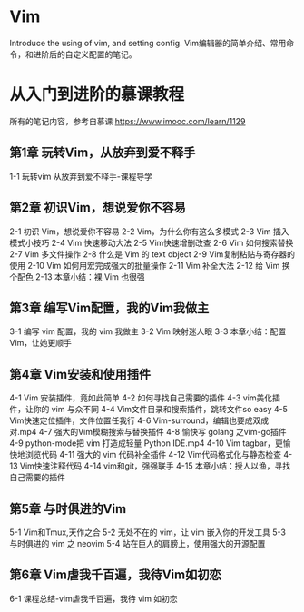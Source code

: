 # Vim
Introduce the using of vim, and setting config.
Vim编辑器的简单介绍、常用命令，和进阶后的自定义配置的笔记。

# 从入门到进阶的慕课教程
所有的笔记内容，参考自慕课 https://www.imooc.com/learn/1129

## 第1章 玩转Vim，从放弃到爱不释手
  1-1 玩转vim 从放弃到爱不释手-课程导学

## 第2章 初识Vim，想说爱你不容易
  2-1 初识 Vim，想说爱你不容易 
  2-2 Vim，为什么你有这么多模式 
  2-3 Vim 插入模式小技巧 
  2-4 Vim 快速移动大法 
  2-5 Vim快速增删改查 
  2-6 Vim 如何搜索替换 
  2-7 Vim 多文件操作 
  2-8 什么是 Vim 的 text object 
  2-9 Vim复制粘贴与寄存器的使用 
  2-10 Vim 如何用宏完成强大的批量操作 
  2-11 Vim 补全大法 
  2-12 给 Vim 换个配色 
  2-13 本章小结：裸 Vim 也很强 

## 第3章 编写Vim配置，我的Vim我做主
  3-1 编写 vim 配置，我的 vim 我做主
  3-2 Vim 映射迷人眼
  3-3 本章小结：配置 Vim，让她更顺手
  
## 第4章 Vim安装和使用插件
  4-1 Vim 安装插件，竟如此简单
  4-2 如何寻找自己需要的插件
  4-3 vim美化插件，让你的 vim 与众不同
  4-4 Vim文件目录和搜索插件，跳转文件so easy
  4-5 Vim快速定位插件，文件位置任我行
  4-6 Vim-surround，编辑也要成双成对.mp4
  4-7 强大的Vim模糊搜索与替换插件
  4-8 愉快写 golang 之vim-go插件
  4-9 python-mode把 vim 打造成轻量 Python IDE.mp4
  4-10 Vim tagbar，更愉快地浏览代码
  4-11 强大的 vim 代码补全插件
  4-12 Vim代码格式化与静态检查
  4-13 Vim快速注释代码
  4-14 vim和git，强强联手
  4-15 本章小结：授人以渔，寻找自己需要的插件

## 第5章 与时俱进的Vim
  5-1 Vim和Tmux,天作之合
  5-2 无处不在的 vim，让 vim 嵌入你的开发工具
  5-3 与时俱进的 vim 之 neovim
  5-4 站在巨人的肩膀上，使用强大的开源配置

## 第6章 Vim虐我千百遍，我待Vim如初恋
  6-1 课程总结-vim虐我千百遍，我待 vim 如初恋
